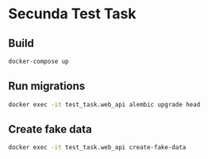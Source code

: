 # Secunda Test Task

## Build

```bash
docker-compose up
```

## Run migrations

```bash
docker exec -it test_task.web_api alembic upgrade head
```

## Create fake data

```bash
docker exec -it test_task.web_api create-fake-data
```
